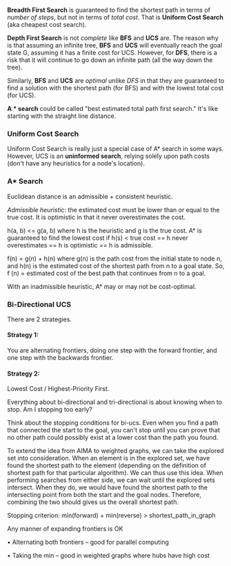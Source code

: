   

**Breadth First Search** is guaranteed to find the shortest path in terms of *number of steps*, but not in terms of *total cost*. That is **Uniform Cost Search** (aka cheapest cost search).
  

**Depth First Search** is not *complete* like **BFS** and **UCS** are. The reason why is that assuming an infinite tree, **BFS** and **UCS** will eventually reach the goal state G, assuming it has a finite cost for UCS. However, for **DFS**, there is a risk that it will continue to go down an infinite path (all the way down the tree).

  

Similarly, **BFS** and **UCS** are *optimal* unlike *DFS* in that they are guaranteed to find a solution with the shortest path (for BFS) and with the lowest total cost (for UCS).

  

**A * search** could be called "best estimated total path first search." It's like starting with the straight line distance.

### Uniform Cost Search

  

Uniform Cost Search is really just a special case of A* search in some ways. However, UCS is an **uninformed search**, relying solely upon path costs (don't have any heuristics for a node's location).
### A* Search

  

Euclidean distance is an admissible + consistent heuristic.

*Admissible heuristic*: the estimated cost must be lower than or equal to the true cost. It is optimistic in that it never overestimates the cost.

h(a, b) <= g(a, b) where h is the heuristic and g is the true cost. A* is guaranteed to find the lowest cost if h(s) < true cost == h never overestimates == h is optimistic == h is admissible.

  

f(n) = g(n) + h(n) where g(n) is the path cost from the initial state to node n, and h(n) is the estimated cost of the shortest path from n to a goal state. So, f (n) = estimated cost of the best path that continues from n to a goal.

  

With an inadmissible heuristic, A* may or may not be cost-optimal.
### Bi-Directional UCS

  

There are 2 strategies.

#### Strategy 1:

You are alternating frontiers, doing one step with the forward frontier, and one step with the backwards frontier.

  

#### Strategy 2:

Lowest Cost / Highest-Priority First.

  

Everything about bi-directional and tri-directional is about knowing when to stop. Am I stopping too early?

  

Think about the stopping conditions for bi-ucs. Even when you find a path that connected the start to the goal, you can't stop until you can prove that no other path could possibly exist at a lower cost than the path you found.

  

To extend the idea from AIMA to weighted graphs, we can take the explored set into consideration. When an element is in the explored set, we have found the shortest path to the element (depending on the definition of shortest path for that particular algorithm). We can thus use this idea. When performing searches from either side, we can wait until the explored sets intersect. When they do, we would have found the shortest path to the intersecting point from both the start and the goal nodes. Therefore, combining the two should gives us the overall shortest path.

  
  

Stopping criterion: min(forward) + min(reverse) > shortest_path_in_graph

  

Any manner of expanding frontiers is OK

• Alternating both frontiers – good for parallel computing

• Taking the min – good in weighted graphs where hubs have high cost
